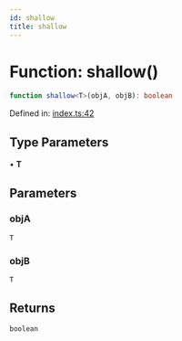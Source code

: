 ```yaml
---
id: shallow
title: shallow
---
```


<!-- DO NOT EDIT: this page is autogenerated from the type comments -->

# Function: shallow()

```ts
function shallow<T>(objA, objB): boolean
```

Defined in: [index.ts:42](https://github.com/TanStack/store/blob/main/packages/react-store/src/index.ts#L42)

## Type Parameters

• **T**

## Parameters

### objA

`T`

### objB

`T`

## Returns

`boolean`
